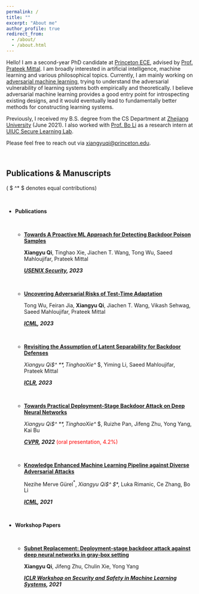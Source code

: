 ```yaml
---
permalink: /
title: ""
excerpt: "About me"
author_profile: true
redirect_from: 
  - /about/
  - /about.html
---
```






Hello! I am a second-year PhD candidate at [Princeton ECE](https://ece.princeton.edu), advised by [Prof. Prateek Mittal](https://www.princeton.edu/~pmittal/index.html). I am broadly interested in artificial intelligence, machine learning and various philosophical topics. Currently, I am mainly working on [adversarial machine learning](https://en.wikipedia.org/wiki/Adversarial_machine_learning), trying to understand the adversarial vulnerability of learning systems both empirically and theoretically. I believe adversarial machine learning provides a good entry point for introspecting existing designs, and it would eventually lead to fundamentally better methods for constructing learning systems.

Previously, I received my B.S. degree from the CS Department at [Zhejiang University](http://www.zju.edu.cn/english/) (June 2021). I also worked with [Prof. Bo Li](https://aisecure.github.io/) as a research intern at [UIUC Secure Learning Lab](https://aisecure.github.io).

Please feel free to reach out via [xiangyuqi@princeton.edu]().

<br>



## Publications & Manuscripts

( $ ^* $ denotes equal contributions)

<br>

* **Publications**

  <br>

  * **[Towards A Proactive ML Approach for Detecting Backdoor Poison Samples](https://arxiv.org/abs/2205.13616)**

    **Xiangyu Qi**, Tinghao Xie, Jiachen T. Wang, Tong Wu, Saeed Mahloujifar, Prateek Mittal

    ***[USENIX Security](https://www.usenix.org/conference/usenixsecurity23), 2023***

    <br>

  * **[Uncovering Adversarial Risks of Test-Time Adaptation](https://arxiv.org/abs/2301.12576)**

    Tong Wu, Feiran Jia, **Xiangyu Qi**, Jiachen T. Wang, Vikash Sehwag, Saeed Mahloujifar, Prateek Mittal

    ***[ICML](https://icml.cc/Conferences/2023/Dates), 2023***

    <br>

  * **[Revisiting the Assumption of Latent Separability for Backdoor Defenses](https://openreview.net/forum?id=_wSHsgrVali)**

    **Xiangyu Qi$^* $**, Tinghao Xie$^* $, Yiming Li, Saeed Mahloujifar, Prateek Mittal

    ***[ICLR](https://iclr.cc/Conferences/2023), 2023***

    <br>

  * **[Towards Practical Deployment-Stage Backdoor Attack on Deep Neural Networks](https://arxiv.org/abs/2111.12965)**

    **Xiangyu Qi$^* $**, Tinghao Xie$^* $, Ruizhe Pan, Jifeng Zhu, Yong Yang, Kai Bu

    ***[CVPR](https://cvpr2022.thecvf.com/), 2022***  <font color="red"> (oral presentation, 4.2%) </font>

    <br>

  * **[Knowledge Enhanced Machine Learning Pipeline against Diverse Adversarial Attacks](https://arxiv.org/abs/2106.06235)**

    Nezihe Merve Gürel$^*$, **Xiangyu Qi$^* $**, Luka Rimanic, Ce Zhang, Bo Li

    ***[ICML](https://icml.cc/Conferences/2021), 2021***

<br>

* **Workshop Papers**

  <br>

  * **[Subnet Replacement: Deployment-stage backdoor attack against deep neural networks in gray-box setting](https://arxiv.org/abs/2107.07240)**

    **Xiangyu Qi**, Jifeng Zhu, Chulin Xie, Yong Yang

    ***[ICLR Workshop on Security and Safety in Machine Learning Systems](https://aisecure-workshop.github.io/aml-iclr2021/), 2021***
